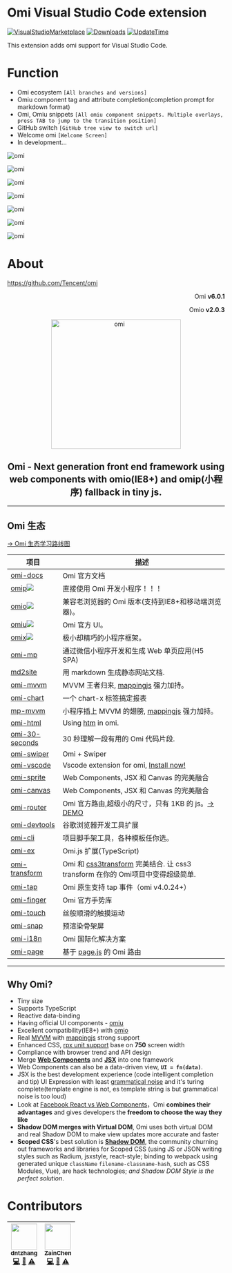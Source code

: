 # Omi Visual Studio Code extension
[![VisualStudioMarketplace](https://img.shields.io/badge/VisualStudioMarketplace-v2.0.0-orange.svg)](https://marketplace.visualstudio.com/items?itemName=ZainChen.omi)
[![Downloads](https://img.shields.io/badge/Downloads-1.1K%2B-brightgreen.svg)](https://marketplace.visualstudio.com/items?itemName=ZainChen.omi)
[![UpdateTime](https://img.shields.io/badge/UpdateTime-2019%2F03%2F19%2000%3A51%3A32-blue.svg)](https://marketplace.visualstudio.com/items?itemName=ZainChen.omi)

This extension adds omi support for Visual Studio Code.

# Function
- Omi ecosystem `[All branches and versions]`
- Omiu component tag and attribute completion(completion prompt for markdown format)
- Omi, Omiu snippets `[All omiu component snippets. Multiple overlays, press TAB to jump to the transition position]`
- GitHub switch `[GitHub tree view to switch url]`
- Welcome omi `[Welcome Screen]`
- In development...

<p><img src="https://raw.githubusercontent.com/ZainChen/omi-vscode/master/assets/function/fun1.gif" alt="omi"/></p>
<p><img src="https://raw.githubusercontent.com/ZainChen/omi-vscode/master/assets/function/fun2.gif" alt="omi"/></p>
<p><img src="https://raw.githubusercontent.com/ZainChen/omi-vscode/master/assets/function/fun3.gif" alt="omi"/></p>
<p><img src="https://raw.githubusercontent.com/ZainChen/omi-vscode/master/assets/function/fun4.gif" alt="omi"/></p>
<p><img src="https://raw.githubusercontent.com/ZainChen/omi-vscode/master/assets/function/fun5.gif" alt="omi"/></p>
<p><img src="https://raw.githubusercontent.com/ZainChen/omi-vscode/master/assets/function/fun6.gif" alt="omi"/></p>
<p><img src="https://raw.githubusercontent.com/ZainChen/omi-vscode/master/assets/function/fun7.gif" alt="omi"/></p>

# About

https://github.com/Tencent/omi

<p align="right">Omi <strong>v6.0.1</strong></p>
<p align="right">Omio <strong>v2.0.3</strong></p>
<p align="center"><img src="https://raw.githubusercontent.com/ZainChen/omi-vscode/master/assets/omi-logo2019.png" alt="omi" width="300"/></p>
<h2 align="center">Omi - Next generation front end framework using web components with omio(IE8+) and omip(小程序) fallback in tiny js.</h2>

---

## Omi 生态

[→ Omi 生态学习路线图](https://github.com/Tencent/omi/tree/master/assets/rm.md)

| **项目**                         | **描述**                           |
| ------------------------------- | ----------------------------------- |
| [omi-docs](https://github.com/Tencent/omi/blob/master/docs/main-concepts.cn.md)| Omi 官方文档 |
| [omip![](https://raw.githubusercontent.com/dntzhang/cax/master/asset/hot.png) ](https://github.com/Tencent/omi/tree/master/packages/omip)| 直接使用 Omi 开发小程序！！！|
| [omio![](https://raw.githubusercontent.com/dntzhang/cax/master/asset/hot.png) ](https://github.com/Tencent/omi/tree/master/packages/omio)| 兼容老浏览器的 Omi 版本(支持到IE8+和移动端浏览器)。|
| [omiu![](https://raw.githubusercontent.com/dntzhang/cax/master/asset/hot.png)](https://tencent.github.io/omi/packages/omiu/examples/build/zh-cn.html)| Omi 官方 UI。|
| [omix![](https://raw.githubusercontent.com/dntzhang/cax/master/asset/hot.png) ](https://github.com/Tencent/omi/tree/master/packages/omix)| 极小却精巧的小程序框架。|
| [omi-mp](https://github.com/Tencent/omi/tree/master/packages/omi-mp)| 通过微信小程序开发和生成 Web 单页应用(H5 SPA)|
| [md2site](https://tencent.github.io/omi/assets/md2site/)| 用 markdown 生成静态网站文档.|
| [omi-mvvm](https://github.com/Tencent/omi/blob/master/tutorial/omi-mvvm.cn.md)| MVVM 王者归来, [mappingjs](https://github.com/Tencent/omi/tree/master/packages/mappingjs) 强力加持。|
| [omi-chart](https://github.com/Tencent/omi/tree/master/packages/omi-chart)| 一个 chart-x 标签搞定报表|
| [mp-mvvm ](https://github.com/Tencent/omi/tree/master/packages/mp-mvvm)| 小程序插上 MVVM 的翅膀, [mappingjs](https://github.com/Tencent/omi/tree/master/packages/mappingjs) 强力加持。|
| [omi-html](https://github.com/Tencent/omi/tree/master/packages/omi-html)| Using [htm](https://github.com/developit/htm) in omi.|
| [omi-30-seconds](https://github.com/Tencent/omi/tree/master/packages/omi-30-seconds)| 30 秒理解一段有用的 Omi 代码片段.|
| [omi-swiper](https://github.com/loo41/Omi-Swiper)| Omi + Swiper  |
| [omi-vscode](https://github.com/ZainChen/omi-vscode)| Vscode extension for omi, [Install now!](https://marketplace.visualstudio.com/items?itemName=ZainChen.omi) |
| [omi-sprite](https://github.com/Tencent/omi/tree/master/packages/omi-sprite)| Web Components, JSX 和 Canvas 的完美融合|
| [omi-canvas](https://github.com/Tencent/omi/tree/master/packages/omi-canvas)| Web Components, JSX 和 Canvas 的完美融合|
| [omi-router ](https://github.com/Tencent/omi/tree/master/packages/omi-router) |Omi 官方路由,超级小的尺寸，只有 1KB 的 js。[→ DEMO](https://tencent.github.io/omi/packages/omi-router/examples/spa/build/)|
| [omi-devtools](https://github.com/f/omi-devtools)| 谷歌浏览器开发工具扩展|
| [omi-cli](https://github.com/Tencent/omi/tree/master/packages/omi-cli)| 项目脚手架工具，各种模板任你选。 |
| [omi-ex](https://github.com/Tencent/omi/tree/master/packages/omi-ex)| Omi.js 扩展(TypeScript) |
| [omi-transform](https://github.com/Tencent/omi/tree/master/packages/omi-transform)|Omi 和 [css3transform](https://tencent.github.io/omi/packages/omi-transform/css3transform/) 完美结合. 让 css3 transform 在你的 Omi项目中变得超级简单.|
| [omi-tap](https://github.com/Tencent/omi/releases/tag/v4.0.24)| Omi 原生支持 tap 事件（omi v4.0.24+）|
| [omi-finger](https://github.com/Tencent/omi/tree/master/packages/omi-finger)|Omi 官方手势库|
| [omi-touch](https://github.com/Tencent/omi/tree/master/packages/omi-touch)|丝般顺滑的触摸运动|
| [omi-snap](https://github.com/Tencent/omi/blob/master/tutorial/omi-snap.cn.md)|预渲染骨架屏|
|[omi-i18n](https://github.com/i18next/omi-i18n)| Omi 国际化解决方案 |
| [omi-page](https://github.com/Tencent/omi/tree/master/packages/omi-page) | 基于 [page.js](https://github.com/visionmedia/page.js) 的 Omi 路由|

---

## Why Omi?

- Tiny size
- Supports TypeScript
- Reactive data-binding
- Having official UI components - [omiu](https://tencent.github.io/omi/packages/omiu/examples/build/index.html)
- Excellent compatibility(IE8+) with [omio](https://github.com/Tencent/omi/tree/master/packages/omio)
- Real [MVVM](https://github.com/Tencent/omi/blob/master/tutorial/omi-mvvm.md) with [mappingjs](https://github.com/Tencent/omi/tree/master/packages/mappingjs) strong support
- Enhanced CSS, [rpx unit support](https://github.com/Tencent/omi/releases/tag/v4.0.26) base on **750** screen width
- Compliance with browser trend and API design
- Merge [**Web Components**](https://developers.google.com/web/fundamentals/web-components/) and [**JSX**](https://reactjs.org/docs/introducing-jsx.html)  into one framework
- Web Components can also be a data-driven view, **`UI = fn(data)`**.
- JSX is the best development experience (code intelligent completion and tip) UI Expression with least [grammatical noise](https://github.com/facebook/jsx#why-not-template-literals) and it's turing complete(template engine is not, es template string is but grammatical noise is too loud)
- Look at [Facebook React vs Web Components](https://softwareengineering.stackexchange.com/questions/225400/pros-and-cons-of-facebooks-react-vs-web-components-polymer)，Omi **combines their advantages** and gives developers the **freedom to choose the way they like**
- **Shadow DOM merges with Virtual DOM**, Omi uses both virtual DOM and real Shadow DOM to make view updates more accurate and faster
- **Scoped CSS**'s best solution is [**Shadow DOM**](https://developers.google.com/web/fundamentals/web-components/shadowdom), the community churning out frameworks and libraries for Scoped CSS (using JS or JSON writing styles such as Radium, jsxstyle, react-style; binding to webpack using generated unique `className` `filename-classname-hash`, such as CSS Modules, Vue), are hack technologies; _and Shadow DOM Style is the perfect solution_.


<!-- ALL-CONTRIBUTORS-LIST:START - Do not remove or modify this section -->
# Contributors

| [<img src="https://avatars2.githubusercontent.com/u/7917954?s=60&amp;v=4" width="60px;"/><br /><sub>dntzhang</sub>](https://github.com/dntzhang)<br />[💻](https://github.com/Tencent/omi "Code") [📖](https://github.com/Tencent/omi "Documentation") [⚠️](https://github.com/Tencent/omi "Tests") | [<img src="https://raw.githubusercontent.com/ZainChen/omi-vscode/master/assets/zain.png" width="60px;"/><br /><sub>ZainChen</sub>](https://github.com/ZainChen)<br />[💻](https://zainzy.com "Code") [📖](https://zainzy.com "Documentation") [⚠️](https://zainzy.com "Tests") |
| :---: | :---: |

<!-- |  |  | -->
<!-- ALL-CONTRIBUTORS-LIST:END -->

